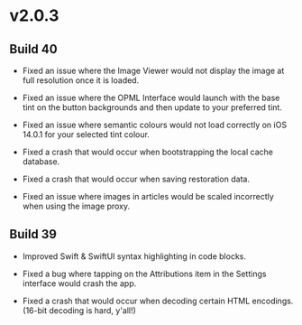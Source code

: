 # v2.0.3

## Build 40 

- Fixed an issue where the Image Viewer would not display the image at full resolution once it is loaded. 

- Fixed an issue where the OPML Interface would launch with the base tint on the button backgrounds and then update to your preferred tint. 

- Fixed an issue where semantic colours would not load correctly on iOS 14.0.1 for your selected tint colour. 

- Fixed a crash that would occur when bootstrapping the local cache database. 

- Fixed a crash that would occur when saving restoration data. 

- Fixed an issue where images in articles would be scaled incorrectly when using the image proxy. 

## Build 39

- Improved Swift & SwiftUI syntax highlighting in code blocks. 

- Fixed a bug where tapping on the Attributions item in the Settings interface would crash the app. 

- Fixed a crash that would occur when decoding certain HTML encodings. (16-bit decoding is hard, y'all!)
